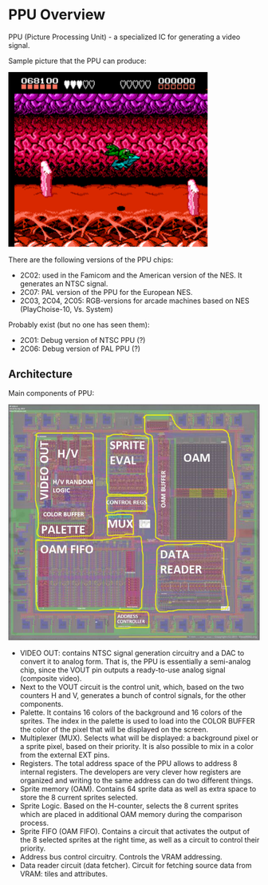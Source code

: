 # PPU Overview

PPU (Picture Processing Unit) - a specialized IC for generating a video signal.

Sample picture that the PPU can produce:

<img src="/BreakingNESWiki/imgstore/battletoads.png" width="400px">

There are the following versions of the PPU chips:
- 2C02: used in the Famicom and the American version of the NES. It generates an NTSC signal.
- 2C07: PAL version of the PPU for the European NES.
- 2C03, 2C04, 2C05: RGB-versions for arcade machines based on NES (PlayChoise-10, Vs. System)

Probably exist (but no one has seen them):
- 2C01: Debug version of NTSC PPU (?)
- 2C06: Debug version of PAL PPU (?)

## Architecture

Main components of PPU:

![PPU_preview](/BreakingNESWiki/imgstore/PPU_preview.jpg)

- VIDEO OUT: contains NTSC signal generation circuitry and a DAC to convert it to analog form. That is, the PPU is essentially a semi-analog chip, since the VOUT pin outputs a ready-to-use analog signal (composite video).
- Next to the VOUT circuit is the control unit, which, based on the two counters H and V, generates a bunch of control signals, for the other components.
- Palette. It contains 16 colors of the background and 16 colors of the sprites. The index in the palette is used to load into the COLOR BUFFER the color of the pixel that will be displayed on the screen.
- Multiplexer (MUX). Selects what will be displayed: a background pixel or a sprite pixel, based on their priority. It is also possible to mix in a color from the external EXT pins.
- Registers. The total address space of the PPU allows to address 8 internal registers. The developers are very clever how registers are organized and writing to the same address can do two different things.
- Sprite memory (OAM). Contains 64 sprite data as well as extra space to store the 8 current sprites selected.
- Sprite Logic. Based on the H-counter, selects the 8 current sprites which are placed in additional OAM memory during the comparison process.
- Sprite FIFO (OAM FIFO). Contains a circuit that activates the output of the 8 selected sprites at the right time, as well as a circuit to control their priority.
- Address bus control circuitry. Controls the VRAM addressing.
- Data reader circuit (data fetcher). Circuit for fetching source data from VRAM: tiles and attributes.
